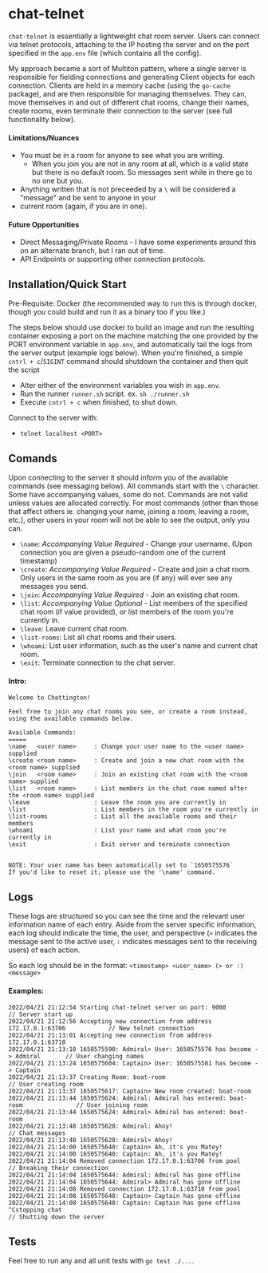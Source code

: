 # chat-telnet
`chat-telnet` is essentially a lightweight chat room server.  Users can connect via telnet protocols, attaching to 
the IP hosting the server and on the port specified in the `app.env` file (which contains all the config).

My approach became a sort of Multiton pattern, where a single server is responsible for fielding connections and 
generating Client objects for each connection.  Clients are held in a memory cache (using the `go-cache` package), 
and are then responsible for managing themselves.  They can, move themselves in and out of different chat rooms, 
change their names, create rooms, even terminate their connection to the server (see full functionality below).

#### Limitations/Nuances
- You must be in a room for anyone to see what you are writing.
    - When you join you are not in any room at all, which is a valid state but there is no default room.  So 
  messages sent while in there go to no one but you.
- Anything written that is not preceeded by a `\` will be considered a "message" and be sent to anyone in your 
- current room (again, if you are in one).

#### Future Opportunities
- Direct Messaging/Private Rooms - I have some experiments around this on an alternate branch, but I ran out of time.
- API Endpoints or supporting other connection protocols. 

## Installation/Quick Start
Pre-Requisite: Docker (the recommended way to run this is through docker, though you could build and run it as 
a binary too if you like.)

The steps below should use docker to build an image and run the resulting container exposing a port on the 
machine matching the one provided by the PORT environment variable in `app.env`, and automatically tail the logs 
from the server output (example logs below).  When you're finished, a simple `cntrl + c`/`SIGINT` command 
should shutdown the container and then quit the script

- Alter either of the environment variables you wish in `app.env`.
- Run the runner `runner.sh` script.  ex. `sh ./runner.sh`
- Execute `cntrl + c` when finished, to shut down.

Connect to the server with:
- `telnet localhost <PORT>`

## Comands
Upon connecting to the server it should inform you of the available commands (see messaging below).  All commands 
start with the `\` character.  Some have accompanying values, some do not. Commands are not valid unless values 
are allocated correctly.  For most commands (other than those that affect others ie. changing your name, joining 
a room, leaving a room, etc.), other users in your room will not be able to see the output, only you can.
- `\name`: *Accompanying Value Required* - Change your username.  (Upon connection you are given a pseudo-random 
one of the current timestamp)
- `\create`: *Accompanying Value Required* - Create and join a chat room.  Only users in the same room as you are (if any) will ever see any 
messages you send.
- `\join`: *Accompanying Value Required* - Join an existing chat room.
- `\list`: *Accompanying Value Optional* - List members of the specified chat room (if value provided), or list members of the room you're currently in.
- `\leave`: Leave current chat room.
- `\list-rooms`: List all chat rooms and their users.
- `\whoami`: List user information, such as the user's name and current chat room.
- `\exit`: Terminate connection to the chat server.

#### Intro:
```shell
Welcome to Chattington!

Feel free to join any chat rooms you see, or create a room instead, using the available commands below.

Available Commands:
=====
\name 	<user name>		: Change your user name to the <user name> supplied
\create <room name>		: Create and join a new chat room with the <room name> supplied
\join 	<room name>		: Join an existing chat room with the <room name> supplied
\list 	<room name>		: List members in the chat room named after the <room name> supplied
\leave					: Leave the room you are currently in
\list 					: List members in the room you're currently in
\list-rooms				: List all the available rooms and their members
\whoami					: List your name and what room you're currently in
\exit					: Exit server and terminate connection


NOTE: Your user name has been automatically set to `1650575576`
If you'd like to reset it, please use the '\name' command.
```

## Logs
These logs are structured so you can see the time and the relevant user information name of each entry.  Aside 
from the server specific information, each log should indicate the time, the user, and perspective (`>` indicates 
the message sent to the active user, `:` indicates messages sent to the receiving users) of each action.

So each log should be in the format: `<timestamp> <user_name> (> or :) <message>`

#### Examples:
```shell
2022/04/21 21:12:54 Starting chat-telnet server on port: 9000                         // Server start up
2022/04/21 21:12:56 Accepting new connection from address 172.17.0.1:63706            // New telnet connection
2022/04/21 21:13:01 Accepting new connection from address 172.17.0.1:63710
2022/04/21 21:13:10 1650575590: Admiral> User: 1650575576 has become -> Admiral       // User changing names
2022/04/21 21:13:24 1650575604: Captain> User: 1650575581 has become -> Captain
2022/04/21 21:13:37 Creating Room: boat-room                                          // User creating room
2022/04/21 21:13:37 1650575617: Captain> New room created: boat-room
2022/04/21 21:13:44 1650575624: Admiral: Admiral has entered: boat-room               // User joining room
2022/04/21 21:13:44 1650575624: Admiral> Admiral has entered: boat-room
2022/04/21 21:13:48 1650575628: Admiral: Ahoy!                                        // Chat messages
2022/04/21 21:13:48 1650575628: Admiral> Ahoy!
2022/04/21 21:14:00 1650575640: Captain> Ah, it's you Matey!
2022/04/21 21:14:00 1650575640: Captain: Ah, it's you Matey!
2022/04/21 21:14:04 Removed connection 172.17.0.1:63706 from pool                     // Breaking their connection
2022/04/21 21:14:04 1650575644: Admiral: Admiral has gone offline
2022/04/21 21:14:04 1650575644: Admiral> Admiral has gone offline
2022/04/21 21:14:08 Removed connection 172.17.0.1:63710 from pool
2022/04/21 21:14:08 1650575648: Captain> Captain has gone offline
2022/04/21 21:14:08 1650575648: Captain: Captain has gone offline
^Cstopping chat                                                                         // Shutting down the server
```

## Tests
Feel free to run any and all unit tests with `go test ./...`.
